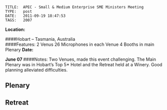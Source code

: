     
    TITLE: 	APEC - Small & Medium Enterprise SME Ministers Meeting	
    TYPE: 	post	
    DATE: 	2011-09-19 18:47:53	
    TAGS: 	2007	


**Location:**




 ####Hobart – Tasmania, Australia<br/>
####Features:
 2 Venus
 26 Microphones in each Venue
 4 Booths in main Plenary
**Date:**




 <strong>June 07
</strong> 
 ####Notes:
 Two Venues, made this event challenging.
 The Main Plenary was in Hobart’s Top 5* Hotel and the Retreat held at a Winery.
 Good planning alleviated difficulties.

<h2>Plenary</h2>






















<h2>Retreat</h2>















